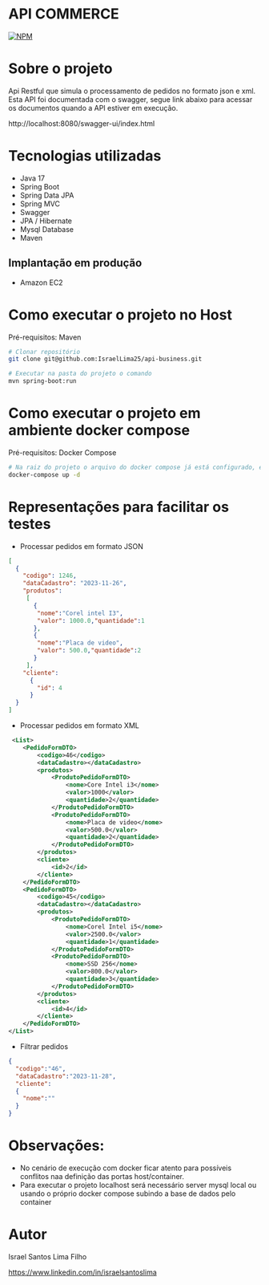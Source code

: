 # API COMMERCE

[![NPM](https://img.shields.io/npm/l/react)](https://github.com/IsraelLima25/sec-piloto-api/blob/master/LICENSE)

# Sobre o projeto

Api Restful que simula o processamento de pedidos no formato json e xml. Esta API foi documentada com o swagger, segue link abaixo para acessar os documentos quando a API estiver em execução.

http://localhost:8080/swagger-ui/index.html

# Tecnologias utilizadas

- Java 17
- Spring Boot
- Spring Data JPA
- Spring MVC
- Swagger
- JPA / Hibernate
- Mysql Database
- Maven

## Implantação em produção
- Amazon EC2

# Como executar o projeto no Host
Pré-requisitos: Maven

```bash
# Clonar repositório
git clone git@github.com:IsraelLima25/api-business.git

# Executar na pasta do projeto o comando
mvn spring-boot:run
```

# Como executar o projeto em ambiente docker compose

Pré-requisitos: Docker Compose

```bash
# Na raiz do projeto o arquivo do docker compose já está configurado, executar o comando abaixo para subir os containers
docker-compose up -d
```
# Representações para facilitar os testes

- Processar pedidos em formato JSON
````json
[
  {
    "codigo": 1246,
    "dataCadastro": "2023-11-26",
    "produtos":
     [
       {
        "nome":"Corel intel I3",
        "valor": 1000.0,"quantidade":1
       },
       {
        "nome":"Placa de video",
        "valor": 500.0,"quantidade":2
       }
     ],
    "cliente":
      {
        "id": 4
      }
  }
]
````

- Processar pedidos em formato XML
````xml
 <List>
    <PedidoFormDTO>
        <codigo>46</codigo>
        <dataCadastro></dataCadastro>
        <produtos>
            <ProdutoPedidoFormDTO>
                <nome>Core Intel i3</nome>
                <valor>1000</valor>
                <quantidade>2</quantidade>
            </ProdutoPedidoFormDTO>
            <ProdutoPedidoFormDTO>
                <nome>Placa de video</nome>
                <valor>500.0</valor>
                <quantidade>2</quantidade>
            </ProdutoPedidoFormDTO>
        </produtos>
        <cliente>
            <id>2</id>
        </cliente>
    </PedidoFormDTO>
    <PedidoFormDTO>
        <codigo>45</codigo>
        <dataCadastro></dataCadastro>
        <produtos>
            <ProdutoPedidoFormDTO>
                <nome>Corel Intel i5</nome>
                <valor>2500.0</valor>
                <quantidade>1</quantidade>
            </ProdutoPedidoFormDTO>
            <ProdutoPedidoFormDTO>
                <nome>SSD 256</nome>
                <valor>800.0</valor>
                <quantidade>3</quantidade>
            </ProdutoPedidoFormDTO>
        </produtos>
        <cliente>
            <id>4</id>
        </cliente>
    </PedidoFormDTO>
</List>
````

- Filtrar pedidos
````json
{
  "codigo":"46",
  "dataCadastro":"2023-11-28",
  "cliente": 
  {
    "nome":""
  }
}
````

# Observações: 
- No cenário de execução com docker ficar atento para possíveis conflitos naa definição das portas host/container.
- Para executar o projeto localhost será necessário server mysql local ou usando o próprio docker compose subindo a base de dados pelo container

# Autor

Israel Santos Lima Filho

https://www.linkedin.com/in/israelsantoslima